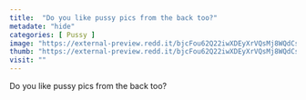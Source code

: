 ```yaml
---
title:  "Do you like pussy pics from the back too?"
metadate: "hide"
categories: [ Pussy ]
image: "https://external-preview.redd.it/bjcFou62Q22iwXDEyXrVQsMj8WQdCsqZnmIloi--fvQ.jpg?auto=webp&s=d73bfceb9bdd5482cea4a0399b10c5232c7d2e95"
thumb: "https://external-preview.redd.it/bjcFou62Q22iwXDEyXrVQsMj8WQdCsqZnmIloi--fvQ.jpg?width=1080&crop=smart&auto=webp&s=3e311648b47dfb2655be472aed203aec5c02dbeb"
visit: ""
---
```

Do you like pussy pics from the back too?
